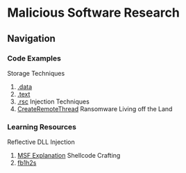 # Malicious Software Research
## Navigation
### **Code Examples**
Storage Techniques
1. <a href="https://github.com/0xvpr/MWD/blob/main/storage-techniques/1.data/main.c">.data</a>
2. <a href="https://github.com/0xvpr/MWD/blob/main/storage-techniques/2.text/main.c">.text</a>
3. <a href="https://github.com/0xvpr/MWD/blob/main/storage-techniques/3.rsc/main.c">.rsc</a>
Injection Techniques
1. <a href="https://github.com/0xvpr/MWD/blob/main/injection-techniques/1.crt/main.c">CreateRemoteThread</a>
Ransomware
Living off the Land
### **Learning Resources**
Reflective DLL Injection
1. <a href="https://github.com/rapid7/metasploit-framework/wiki/Using-ReflectiveDll-Injection">MSF Explanation</a>
Shellcode Crafting
1. <a href="https://www.exploit-db.com/docs/english/13610-building-your-own-ud-shellcodes-part-1.pdf">fb1h2s</a>
